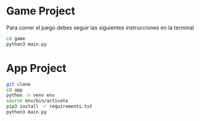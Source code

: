 # Game Project

Para correr el juego debes seguir las siguientes instrucciones en la terminal

```sh
cd game
python3 main.py
```

# App Project

```sh
git clone
cd app
python -m venv env
source env/bin/activate 
pip3 install -r requirements.txt
python3 main.py
```